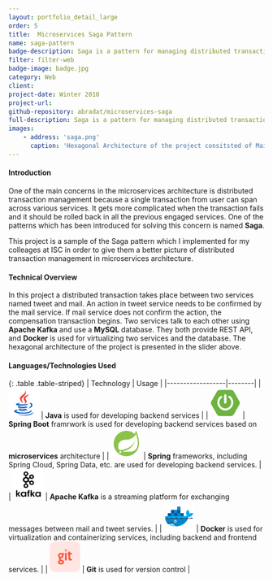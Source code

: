 ```yaml
---
layout: portfolio_detail_large
order: 5
title:  Microservices Saga Pattern
name: saga-pattern
badge-description: Saga is a pattern for managing distributed transactions in microservices architecture.
filter: filter-web
badge-image: badge.jpg
category: Web
client:
project-date: Winter 2018
project-url:
github-repository: abradat/microservices-saga
full-description: Saga is a pattern for managing distributed transactions in microservices.
images:
    - address: 'saga.png'
      caption: 'Hexagonal Architecture of the project consitsted of Mail and Tweet services, their components and communications'
---
```

#### Introduction
One of the main concerns in the microservices architecture is distributed transaction management because a single transaction from user can span across various services. It gets more complicated when the transaction fails and it should be rolled back in all the previous engaged services. One of the patterns which has been introduced for solving this concern is named **Saga**.

This project is a sample of the Saga pattern which I implemented for my colleages at ISC in order to give them a better picture of distributed transaction management in microservices architecture.

#### Technical Overview
In this project a distributed transaction takes place between two services named tweet and mail. An action in tweet service needs to be confirmed by the mail service. If mail service does not confirm the action, the compensation transaction begins. Two services talk to each other using **Apache Kafka** and use a **MySQL** database. They both provide REST API, and **Docker** is used for virtualizing two services and the database. The hexagonal architecture of the project is presented in the slider above.

#### Languages/Technologies Used

{: .table .table-striped}
| Technology | Usage |
|------------------|--------|
| <img src="/assets/img/portfolio/technologies/java.png" width="60" height="60"> | **Java** is used for developing backend services |
| <img src="/assets/img/portfolio/technologies/spring-boot.png" width="60" height="60"> | **Spring Boot** framrwork is used for developing backend services based on **microservices** architecture |
| <img src="/assets/img/portfolio/technologies/spring.png" width="60" height="60"> | **Spring** frameworks, including Spring Cloud, Spring Data, etc. are used for developing backend services. |
| <img src="/assets/img/portfolio/technologies/kafka.png" width="60" height="60"> | **Apache Kafka** is a streaming platform for exchanging messages between mail and tweet servies. |
| <img src="/assets/img/portfolio/technologies/docker.png" width="60" height="60"> | **Docker** is used for virtualization and containerizing services, including backend and frontend services. |
| <img src="/assets/img/portfolio/technologies/git.png" width="60" height="60"> | **Git** is used for version control |